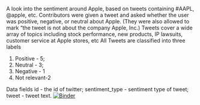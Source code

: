 
A look into the sentiment around Apple, based on tweets containing #AAPL, @apple, etc. Contributors were given a tweet and asked whether the user was positive, negative, or neutral about Apple. (They were also allowed to mark “the tweet is not about the company Apple, Inc.) Tweets cover a wide array of topics including stock performance, new products, IP lawsuits, customer service at Apple stores, etc
All Tweets are classified into three labels
1) Positive - 5;
2) Neutral - 3;
3) Negative - 1
4) Not relevant-2

Data fields
id - the id of twitter;
sentiment_type - sentiment type of tweet;
tweet - tweet text.
[![Binder](https://mybinder.org/badge_logo.svg)](https://mybinder.org/v2/gh/harshraizada/Apple-Computers-Twitter-sentiment-analysis/master)

